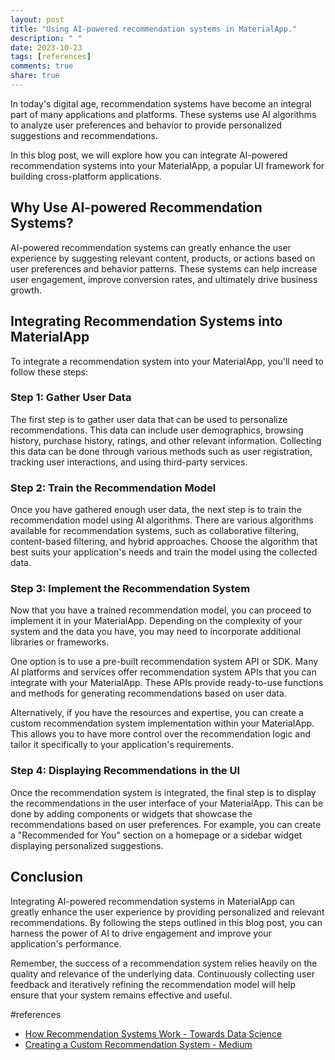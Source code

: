```yaml
---
layout: post
title: "Using AI-powered recommendation systems in MaterialApp."
description: " "
date: 2023-10-23
tags: [references]
comments: true
share: true
---
```


In today's digital age, recommendation systems have become an integral part of many applications and platforms. These systems use AI algorithms to analyze user preferences and behavior to provide personalized suggestions and recommendations.

In this blog post, we will explore how you can integrate AI-powered recommendation systems into your MaterialApp, a popular UI framework for building cross-platform applications.

## Why Use AI-powered Recommendation Systems?

AI-powered recommendation systems can greatly enhance the user experience by suggesting relevant content, products, or actions based on user preferences and behavior patterns. These systems can help increase user engagement, improve conversion rates, and ultimately drive business growth.

## Integrating Recommendation Systems into MaterialApp

To integrate a recommendation system into your MaterialApp, you'll need to follow these steps:

### Step 1: Gather User Data

The first step is to gather user data that can be used to personalize recommendations. This data can include user demographics, browsing history, purchase history, ratings, and other relevant information. Collecting this data can be done through various methods such as user registration, tracking user interactions, and using third-party services.

### Step 2: Train the Recommendation Model

Once you have gathered enough user data, the next step is to train the recommendation model using AI algorithms. There are various algorithms available for recommendation systems, such as collaborative filtering, content-based filtering, and hybrid approaches. Choose the algorithm that best suits your application's needs and train the model using the collected data.

### Step 3: Implement the Recommendation System

Now that you have a trained recommendation model, you can proceed to implement it in your MaterialApp. Depending on the complexity of your system and the data you have, you may need to incorporate additional libraries or frameworks.

One option is to use a pre-built recommendation system API or SDK. Many AI platforms and services offer recommendation system APIs that you can integrate with your MaterialApp. These APIs provide ready-to-use functions and methods for generating recommendations based on user data.

Alternatively, if you have the resources and expertise, you can create a custom recommendation system implementation within your MaterialApp. This allows you to have more control over the recommendation logic and tailor it specifically to your application's requirements.

### Step 4: Displaying Recommendations in the UI

Once the recommendation system is integrated, the final step is to display the recommendations in the user interface of your MaterialApp. This can be done by adding components or widgets that showcase the recommendations based on user preferences. For example, you can create a "Recommended for You" section on a homepage or a sidebar widget displaying personalized suggestions.

## Conclusion

Integrating AI-powered recommendation systems in MaterialApp can greatly enhance the user experience by providing personalized and relevant recommendations. By following the steps outlined in this blog post, you can harness the power of AI to drive engagement and improve your application's performance.

Remember, the success of a recommendation system relies heavily on the quality and relevance of the underlying data. Continuously collecting user feedback and iteratively refining the recommendation model will help ensure that your system remains effective and useful.

#references

- [How Recommendation Systems Work - Towards Data Science](https://towardsdatascience.com/how-recommendation-systems-work-294a7b629b3e)
- [Creating a Custom Recommendation System - Medium](https://medium.com/@madasamy/introduction-to-recommendation-systems-and-how-to-design-with-an-example-collaborative-filtering-5a7ea01ea2cb)